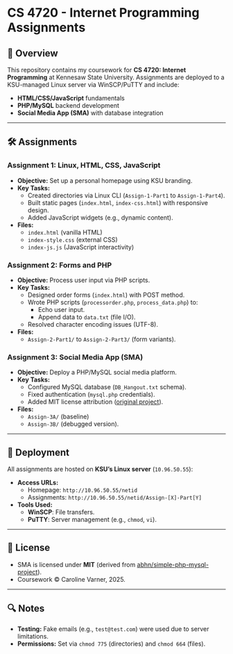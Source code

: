# CS 4720 - Internet Programming Assignments

## 📌 Overview
This repository contains my coursework for **CS 4720: Internet Programming** at Kennesaw State University. Assignments are deployed to a KSU-managed Linux server via WinSCP/PuTTY and include:  
- **HTML/CSS/JavaScript** fundamentals  
- **PHP/MySQL** backend development  
- **Social Media App (SMA)** with database integration  

---

## 🛠️ Assignments
### Assignment 1: Linux, HTML, CSS, JavaScript  
- **Objective:** Set up a personal homepage using KSU branding.  
- **Key Tasks:**  
  - Created directories via Linux CLI (`Assign-1-Part1` to `Assign-1-Part4`).  
  - Built static pages (`index.html`, `index-css.html`) with responsive design.  
  - Added JavaScript widgets (e.g., dynamic content).  
- **Files:**  
  - `index.html` (vanilla HTML)  
  - `index-style.css` (external CSS)  
  - `index-js.js` (JavaScript interactivity)  

### Assignment 2: Forms and PHP  
- **Objective:** Process user input via PHP scripts.  
- **Key Tasks:**  
  - Designed order forms (`index.html`) with POST method.  
  - Wrote PHP scripts (`processorder.php`, `process_data.php`) to:  
    - Echo user input.  
    - Append data to `data.txt` (file I/O).  
  - Resolved character encoding issues (UTF-8).  
- **Files:**  
  - `Assign-2-Part1/` to `Assign-2-Part3/` (form variants).  

### Assignment 3: Social Media App (SMA)  
- **Objective:** Deploy a PHP/MySQL social media platform.  
- **Key Tasks:**  
  - Configured MySQL database (`DB_Hangout.txt` schema).  
  - Fixed authentication (`mysql.php` credentials).  
  - Added MIT license attribution ([original project](https://github.com/abhn/simple-php-mysql-project)).  
- **Files:**  
  - `Assign-3A/` (baseline)  
  - `Assign-3B/` (debugged version).

---

## 🚀 Deployment  
All assignments are hosted on **KSU’s Linux server** (`10.96.50.55`):  
- **Access URLs:**  
  - Homepage: `http://10.96.50.55/netid`  
  - Assignments: `http://10.96.50.55/netid/Assign-[X]-Part[Y]`  
- **Tools Used:**  
  - **WinSCP**: File transfers.  
  - **PuTTY**: Server management (e.g., `chmod`, `vi`).  

---

## 📜 License  
- SMA is licensed under **MIT** (derived from [abhn/simple-php-mysql-project](https://github.com/abhn/simple-php-mysql-project)).  
- Coursework © Caroline Varner, 2025.  

---

## 🔍 Notes  
- **Testing:** Fake emails (e.g., `test@test.com`) were used due to server limitations.  
- **Permissions:** Set via `chmod 775` (directories) and `chmod 664` (files).  
